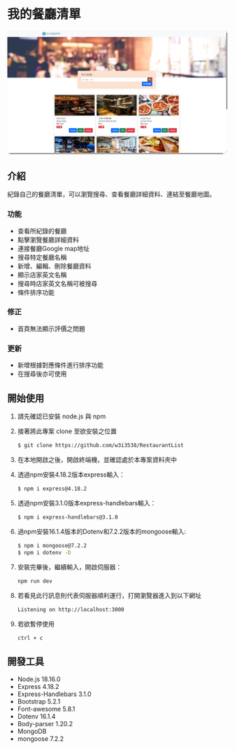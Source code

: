 # 我的餐廳清單

![GITHUB]( ./public/image/Screenshot-2.png "首頁截圖")

## 介紹

紀錄自己的餐廳清單，可以瀏覽搜尋、查看餐廳詳細資料、連結至餐廳地圖。

### 功能

* 查看所紀錄的餐廳
* 點擊瀏覽餐廳詳細資料
* 連接餐廳Google map地址
* 搜尋特定餐廳名稱
* 新增、編輯、刪除餐廳資料
* 顯示店家英文名稱
* 搜尋時店家英文名稱可被搜尋
* 條件排序功能

### 修正

* 首頁無法顯示評價之問題

### 更新

* 新增根據對應條件進行排序功能
* 在搜尋後亦可使用

## 開始使用

1. 請先確認已安裝 node.js 與 npm

2. 接著將此專案 clone 至欲安裝之位置

   ```bash
   $ git clone https://github.com/w3i3538/RestaurantList
   ```

3. 在本地開啟之後，開啟終端機，並確認處於本專案資料夾中


4. 透過npm安裝4.18.2版本express輸入：

   ```bash
   $ npm i express@4.18.2
   ```

5. 透過npm安裝3.1.0版本express-handlebars輸入：

   ```bash
   $ npm i express-handlebars@3.1.0
   ```

6. 過npm安裝16.1.4版本的Dotenv和7.2.2版本的mongoose輸入:

   ```bash
   $ npm i mongoose@7.2.2
   $ npm i dotenv -D
   ```

7. 安裝完畢後，繼續輸入，開啟伺服器：

   ```bash
   npm run dev
   ```

8. 若看見此行訊息則代表伺服器順利運行，打開瀏覽器進入到以下網址

   ```bash
   Listening on http://localhost:3000
   ```

9. 若欲暫停使用

   ```bash
   ctrl + c
   ```

## 開發工具

- Node.js 18.16.0
- Express 4.18.2
- Express-Handlebars 3.1.0
- Bootstrap 5.2.1
- Font-awesome 5.8.1
- Dotenv 16.1.4
- Body-parser 1.20.2
- MongoDB
- mongoose 7.2.2